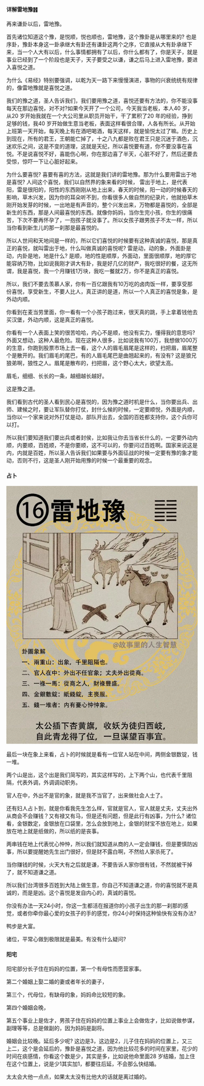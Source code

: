#### 详解雷地豫䷏

再来谦卦以后，雷地豫。

首先诸位知道这个豫，是悦顺，悦也顺也，雷地豫，这个豫卦是从哪里来的? 也是序卦，豫卦本身这一卦承继大有卦还有谦卦这两个之序，它直接从大有卦承继下来，当一个人大有以后，什么事情都拥有了以后，你什么都有了，你是天子，就是事业已经到了一个阶段也是天子，天子要受之以谦，谦之后马上进入雷地豫，要进入喜悦之道。

为什么《易经》特别要强调，以乾为天一路下来慢慢演进，事物的兴衰统统有规律的，像雷地豫就是喜悦之道。

我们的豫之道，圣人告诉我们，我们要用豫之道，喜悦还要有方法的，你不能没事每天在那边喜悦，对不对?如果今天开了一个公司，今天我当老板，本人40 岁，从20 岁开始我就在一个大公司里从职员开始干，干了累积了20 年的经验，挣到足够的钱，我40 岁开始做生意当老板，表面这样看很合理，人各有所长。从开始上班第一天开始，每天晚上有在酒吧喝酒，每天这样，就是愉悦太过了嘛。历史上到现在，所有的君王，王朝能亡掉了，十之八九都是败在君王只是沉迷于酒色，沉迷欢乐之间，这是不变的道理，这就是天纪，所以喜悦要有道，你不要没事在喜悦。不是说喜悦不好，喜能伤心啊，你在那边喜了半天，心脏不好了，然后还要去受惊，惊吓一下让心脏好起来。

为什么要喜悦? 喜要有喜的方法，这就是我们讲的雷地豫。那为什么要用雷出于地是喜悦? 人间这个喜悦，我们以自然界的象来看的时候， 雷出于地上，是代表阳，雷是很阳的，阳性的东西刚刚从地上出来，春天的时候，阳一动的时候春天的影响，草木兴发，因为你的耳朵听不到，你看很多人做自然的纪录片，他就拍草木刚开始发芽的时候，一出地是有声音的，整个兴发出来，万物都是喜悦的，全部是新生的东西，那是人间最喜悦的东西。就像你妈妈，当你生完小孩，你生的很痛苦，下次不要再怀孕了，一抱孩子就没事了。所以女孩子跟男孩子不太一样，所以当你看到新生儿的那一刹那是最喜悦的。

所以人世间和天地间是一样的，所以它们喜悦的时候要有这种真诚的喜悦，那是真正的喜悦，就叫雷出于地，什么叫做真诚的喜悦呢? 雷是动，动的象，外面卦是动，内卦是地，地是什么? 是顺，地的性是顺厚，外面动，里面很顺厚，地的厚它能容纳万物，比如说我刚才讲大有卦，我是好几亿的财产，我吃很好的餐，这无所谓，我是喜悦，我一个月赚钱1万块，我吃一餐就2万，你不是真正的喜悦。

所以，我们不要去羡慕人家，你有一百亿跟我有10万吃的卤肉饭一样，要享受那份喜悦，享受新生，不要人比人，真正讲的是道，所以一个人真正的喜悦是象，是外动内顺。

你看到在麦当劳里面，你一看有一个小孩子跑过来，很天真的跳，手上拿着钱他去买汉堡，外动内顺，这是真正的喜悦。

你看有一个人表面上笑的很苦哈哈，内心不是顺，他没有实力，懂得我的意思吗? 外面又想动，这种人最危险。现在这种人很多，比如说我有100万，我想做1000万的生意，你跑到股票市场上去一看，这个人的眉毛眉尾是这样的，扫把眉，眉尾整个是散开的。我们眉毛的尾巴，有的人眉毛尾巴是曲翘起来的，有没有? 这是狼兄狼弟啊，狼性之人。眉尾是散布的，扫把眉，这个野心太大，欲望太高。

眉毛，细细、长长的一条，越细越长越好。

这是豫之道。

我们看到古代的圣人看到民心是喜悦的，因为豫之道时机是什么，当你要出兵、出师、建候之时，要让军队替你打仗，封什么候的时候，一定要顺悦，外面是内顺，当你以一个家来说对外打仗是动，部队开出去，全国的百姓都支持你，这个兵你可以打。

所以我们要知道我们要出兵或者封侯，比如我让你去当省长什么的，一定要外动内顺，内要顺，百姓顺，不是你要顺，这不可以的，你要问过百姓啊。国家来说这是内，内就是百姓，所以圣人告诉我们如果要与外面征战的时候一定要有豫的象才能动，否则不行，这是圣人刚开始用豫的时候一个最重要的观念。

#### 占卜

![图片](../img/雷地豫.png)

最后一块在象上来看，占卜的时候就是看有一位官人站在中间，两侧金银数锭，钱一堆。

两个山是出，这个出是我们简写的，其实这样写的，上下两个山，也代表千里阻隔，代表外调，外调调动职务。

官人在中，外出不是官的象，就是我不当官了，出来做社会人士了。

还有妇人占卜到，就是你看我先生怎么样，官就是官人，官人就是丈夫，丈夫出外从商会不会赚钱？又有禄又有马，但是还有问题，但是此行有凶事，为什么? 诸位看，金银数定，金银放在口袋里，怎么会放到地上，金银的财宝不放在地上，如果放在地上就是纸做的，所以纸的是丧事。

两串钱在地上代表忧心忡忡，所以我们就知道从商的人一定会赚钱，但是要慎防凶事，所以要提醒她先生出门很好，但是财不露白啊，不然给人家杀死了。 

当你赚钱的时候，火天大有之后就是谦，不要告诉人家你很有钱，不然就被干掉了，就不知道谦之道。

所以我们台湾很多百姓到大陆上做生意，你自己不知道谦之道，你的喜悦就不是真诚的，而是是凶。这个喜悦是发自内心的，真诚的喜悦。

你没有办法一天24小时，你这一生都活在报道你的小孩子出生的那一刹那的感觉，或者你牵你最心爱的女孩子的手的感觉，你24小时保持这种愉快有没有办法? 

鸭步是大富。

诸位，平常心做到极限就是最美。有没有什么疑问? 

#### 阳宅

阳宅部分长子住在妈妈的位置，第一个有母性而愿营家事。

第二个婚姻上娶二婚的妻或者年长的妻子，

第三个，代母位，有缺母的象，妈妈命比较短的象。

第四个婚姻会晚，

第五个事业上是佐才，男孩子住在妈妈的位置上事业上会做佐才，比如说做参谋，副理等等，总是做副的，因为妈妈是副将。

婚姻会比较晚。延后多少呢? 这边是3，这边是2，儿子住在妈妈的位置上，又三上二，这个是会延后的，豫卦是喜悦之道，因为他比较花多的时间在家里，花少的时间在痰感情，你看这个数是少，其实是多，比如说他命里面28 岁结婚，加上住在这个位置上，说是少1其实加1，都要往后延，不会那么快结婚。

太太会大他一点点，如果太太没有比他大的话就是离过婚的。